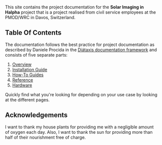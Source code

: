 This site contains the project documentation for the
**Solar Imaging in Halpha** project that is a project realised from civil service employees at the PMOD/WRC in Davos, Switzerland.

## Table Of Contents

The documentation follows the best practice for
project documentation as described by Daniele Procida
in the [Diátaxis documentation framework](https://diataxis.fr/)
and consists of five separate parts:

1. [Overview](overview.md)
2. [Installation Guide](installation.md)
3. [How-To Guides](how-to-guides/how-to-guide-livestream.md)
4. [Reference](reference/cameracontrol.md)
5. [Hardware](hardware.md)

Quickly find what you're looking for depending on
your use case by looking at the different pages.

## Acknowledgements

I want to thank my house plants for providing me with
a negligible amount of oxygen each day. Also, I want
to thank the sun for providing more than half of their
nourishment free of charge.